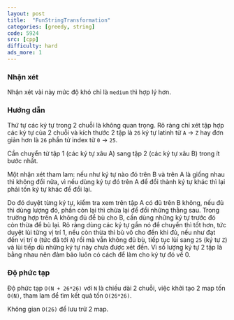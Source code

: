 ```yaml
---
layout: post
title:  "FunStringTransformation"
categories: [greedy, string]
code: 5924
src: [cpp]
difficulty: hard
ads_more: 1
---
```


### Nhận xét

Nhận xét vài này mức độ khó chỉ là `medium` thì hợp lý hơn.

### Hướng dẫn

Thứ tự các ký tự trong 2 chuỗi là không quan trọng. Rõ ràng chỉ xét tập hợp các ký tự của 2 chuỗi và kích thước 2 tập là `26` ký tự latinh từ `A` -> `Z` hay đơn giản hơn là `26` phần tử  index từ `0` -> `25`.

Cần chuyển từ tập 1 (các ký tự xâu A) sang tập 2 (các ký tự xâu B) trong ít bước nhất.

Một nhận xét tham lam: nếu như ký tự nào đó trên B và trên A là giống nhau thì không đổi nữa, vì nếu dùng ký tự đó trên A để đổi thành ký tự khác thì lại phải tốn ký tự khác để đổi lại.

Do đó duyệt từng ký tự, kiểm tra xem trên tập A có đủ trên B không, nếu đủ thì dùng lượng đó, phần còn lại thì chừa lại để đổi những thằng sau. Trong trường hợp trên A không đủ để bù cho B, cần dùng những ký tự trước đó còn thừa để bù lại. Rõ ràng dùng các ký tự gần nó để chuyển thì tốt hơn, tức duyệt lùi từng vị trí 1, nếu còn thừa thì bù vô cho đến khi đủ, nếu như đạt đến vị trí `0` (tức đã tới `A`) rồi mà vẫn không đủ bù, tiếp tục lùi sang `25` (ký tự `Z`) và lùi tiếp dù những ký tự này chưa được xét đến. Vì số lượng ký tự 2 tập là bằng nhau nên đảm bảo luôn có cách để làm cho ký tự đó về 0.

### Độ phức tạp

Độ phức tạp `O(N + 26*26)` với `N` là chiều dài 2 chuỗi, việc khởi tạo 2 map tốn `O(N)`, tham lam để tìm kết quả tốn `O(26*26)`.

Không gian `O(26)` để lưu trữ 2 map.
